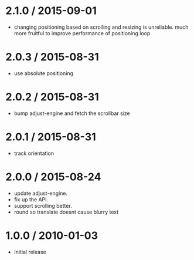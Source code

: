 
2.1.0 / 2015-09-01
==================

  * changing positioning based on scrolling and resizing is unreliable. much more fruitful to improve performance of positioning loop

2.0.3 / 2015-08-31
==================

  * use absolute positioning

2.0.2 / 2015-08-31
==================

  * bump adjust-engine and fetch the scrollbar size

2.0.1 / 2015-08-31
==================

  * track orientation

2.0.0 / 2015-08-24
==================

  * update adjust-engine.
  * fix up the API.
  * support scrolling better.
  * round so translate doesnt cause blurry text

1.0.0 / 2010-01-03
==================

  * Initial release
